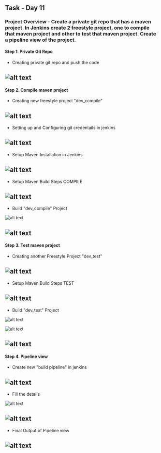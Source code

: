 ## Task - Day 11

### Project Overview - Create a private git repo that has a maven project. In Jenkins create 2 freestyle project, one to compile that maven project and other to test that maven project. Create a pipeline view of the project.

#### Step 1. Private Git Repo


+ Creating private git repo and push the code


![alt text](<Screenshot from 2024-07-23 22-34-44.png>)
---

#### Step 2. Compile maven project

+ Creating new freestyle project "dev_compile"


![alt text](1.png)
---

+ Setting up and Configuring git credentails in jenkins


![alt text](4.png)
---

+ Setup Maven Installation in Jenkins


![alt text](3.png)
---

+ Setup Maven Build Steps COMPILE


![alt text](5.png)
---

+ Build "dev_compile" Project


![alt text](8.png)

![alt text](10.png)
---

#### Step 3. Test maven project

+ Creating another Freestyle Project "dev_test"


![alt text](2.png)
---

+ Setup Maven Build Steps TEST


![alt text](7.png)
---


+ Build "dev_test" Project


![alt text](9.png)

![alt text](11.png)

![alt text](12.png)
---

#### Step 4. Pipeline view

+ Create new "build pipeline" in jenkins


![alt text](<Screenshot from 2024-07-23 22-52-35.png>)
---


+ Fill the details


![alt text](<Screenshot from 2024-07-23 22-37-22.png>)

![alt text](<Screenshot from 2024-07-23 22-29-08.png>)
---


+ Final Output of Pipeline view


![alt text](<Screenshot from 2024-07-23 22-23-00.png>)
---